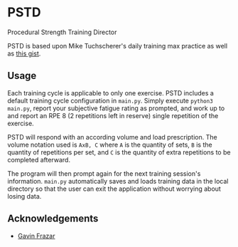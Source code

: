 # PSTD

Procedural Strength Training Director

PSTD is based upon Mike Tuchscherer's daily training max practice as well as
[this gist](https://gist.github.com/kvazau/456e903c01bb977a898f3d177ea3988c).

## Usage

Each training cycle is applicable to only one exercise. PSTD includes a
default training cycle configuration in `main.py`. Simply execute
`python3 main.py`, report your subjective fatigue rating as prompted, and work
up to and report an RPE 8 (2 repetitions left in reserve) single repetition of
the exercise.

PSTD will respond with an according volume and load prescription. The volume
notation used is `AxB, C` where `A` is the quantity of sets, `B` is the
quantity of repetitions per set, and `C` is the quantity of extra repetitions
to be completed afterward.

The program will then prompt again for the next training session's information.
`main.py` automatically saves and loads training data in the local directory so
that the user can exit the application without worrying about losing data.

## Acknowledgements

* [Gavin Frazar](https://github.com/gavinfrazar)